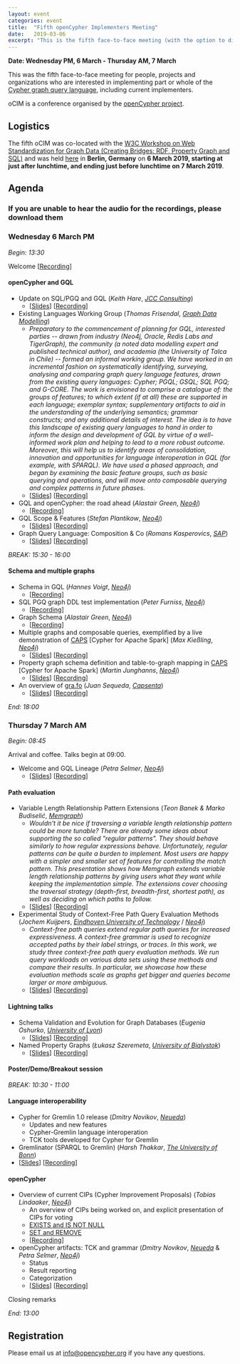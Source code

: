 ```yaml
---
layout: event
categories: event
title:  "Fifth openCypher Implementers Meeting"
date:   2019-03-06
excerpt: "This is the fifth face-to-face meeting (with the option to dial in remotely) for people, projects and organizations interested in participating in the openCypher project."
---
```

**Date: Wednesday PM, 6 March - Thursday AM, 7 March**

This was the fifth face-to-face meeting for people, projects and organizations who are interested in implementing part or whole of the [Cypher graph query language](https://neo4j.com/developer/cypher/), including current implementers.

oCIM is a conference organised by the [openCypher project](http://www.opencypher.org).

## Logistics

The fifth oCIM was co-located with the [W3C Workshop on Web Standardization for Graph Data (Creating Bridges: RDF, Property Graph and SQL)](https://www.w3.org/Data/events/data-ws-2019/index.html) and was held [here](https://www.w3.org/Data/events/data-ws-2019/cfp.html#location) in **Berlin, Germany** on **6 March 2019, starting at just after lunchtime, and ending just before lunchtime on 7 March 2019**.

## Agenda

### If you are unable to hear the audio for the recordings, please **download** them

### Wednesday 6 March PM

*Begin: 13:30* 

Welcome [[Recording](https://s3.amazonaws.com/artifacts.opencypher.org/website/ocim5/videos/oCIM5-day1-0+Petra+Selmer+-+Intro+and+Agenda+(2min).mp4)]

#### openCypher and GQL

* Update on SQL/PGQ and GQL (_Keith Hare_, [_JCC Consulting_](http://www.jcc.com/))
   * [[Slides](https://s3.amazonaws.com/artifacts.opencypher.org/website/ocim5/slides/ocim5+-+SQL+and+GQL+Status+2019-03-06.pdf)] [[Recording](https://s3.amazonaws.com/artifacts.opencypher.org/website/ocim5/videos/oCIM5-day1-1+Keith+Hare+-+Update+on+SQL-PGQ+and+GQL+(12min).mp4)]
* Existing Languages Working Group (_Thomas Frisendal_, [_Graph Data Modelling_](http://graphdatamodeling.com/))
   * _Preparatory to the commencement of planning for GQL, interested parties -- drawn from industry (Neo4j, Oracle, Redis Labs and TigerGraph), the community (a noted data modelling expert and published technical author), and academia (the University of Talca in Chile) -- formed an informal working group. 
     We have worked in an incremental fashion on systematically identifying, surveying, analysing and comparing graph query language features, drawn from the existing query languages: Cypher; PGQL; GSQL; SQL PGQ; and G-CORE. 
     The work is envisioned to comprise a catalogue of: the groups of features; to which extent (if at all) these are supported in each language; exemplar syntax; supplementary artifacts to aid in the understanding of the underlying semantics; grammar constructs; and any additional details of interest. 
     The idea is to have this landscape of existing query languages to hand in order to inform the design and development of GQL by virtue of a well-informed work plan and helping to lead to a more robust outcome. 
     Moreover, this will help us to identify areas of consolidation, innovation and opportunities for language interoperation in GQL (for example, with SPARQL). 
     We have used a phased approach, and began by examining the basic feature groups, such as basic querying and operations, and will move onto composable querying and complex patterns in future phases._
   * [[Slides](https://s3.amazonaws.com/artifacts.opencypher.org/website/ocim5/slides/ocim5+-+ELWG-20190228-TF.pdf)] [[Recording](https://s3.amazonaws.com/artifacts.opencypher.org/website/ocim5/videos/oCIM5-day1-2+Thomas+Frisendal+-+Existing+Languages+(22min).mp4)]
* GQL and openCypher: the road ahead (_Alastair Green_, [_Neo4j_](https://neo4j.com/))
   * [[Recording](https://s3.amazonaws.com/artifacts.opencypher.org/website/ocim5/videos/oCIM5-day1-3+Alastair+Green+-+GQL+and+openCypher+(21min).mp4)]
* GQL Scope & Features (_Stefan Plantikow_, [_Neo4j_](https://neo4j.com/))
   * [[Slides](https://s3.amazonaws.com/artifacts.opencypher.org/website/ocim5/slides/ocim5-GQL-Scope-and-Features-Digest.pdf)] [[Recording](https://s3.amazonaws.com/artifacts.opencypher.org/website/ocim5/videos/oCIM5-day1-4+Stefan+Plantikow+-+GQL+Scope+and+Features+(33min).mp4)] 
* Graph Query Language: Composition & Co (_Romans Kasperovics_, [_SAP_](https://www.sap.com/index.html))
   * [[Slides](https://s3.amazonaws.com/artifacts.opencypher.org/website/ocim5/slides/ocim5-kasperovics_lightning_talk.pdf)] [[Recording](https://s3.amazonaws.com/artifacts.opencypher.org/website/ocim5/videos/oCIM5-day1-5+Romans+Kasperovics+-+Property+Graph+Query+Language+(27min).mp4)]

*BREAK: 15:30 - 16:00*

#### Schema and multiple graphs

* Schema in GQL (_Hannes Voigt_, [_Neo4j_](https://neo4j.com/))
  * [[Recording](https://s3.amazonaws.com/artifacts.opencypher.org/website/ocim5/videos/oCIM5-day1-6+Hannes+Voigt+-+Schema+in+GQL+(23min).mp4)]
* SQL PGQ graph DDL test implementation (_Peter Furniss_, [_Neo4j_](https://neo4j.com/))
  * [[Recording](https://s3.amazonaws.com/artifacts.opencypher.org/website/ocim5/videos/oCIM5-day1-7+Peter+Furniss+-+SQLPGQ+graph+DDL+test+implementation+(4min).mp4)]
* Graph Schema (_Alastair Green_, [_Neo4j_](https://neo4j.com/))
  * [[Recording](https://s3.amazonaws.com/artifacts.opencypher.org/website/ocim5/videos/oCIM5-day1-8+Alastair+Green+-+Graph+Schema+and+Schema+graphy+(3min).mp4)]
* Multiple graphs and composable queries, exemplified by a live demonstration of [CAPS](https://github.com/opencypher/cypher-for-apache-spark) [Cypher for Apache Spark] (_Max Kießling_, [_Neo4j_](https://neo4j.com/))
   * [[Slides](https://s3.amazonaws.com/artifacts.opencypher.org/website/ocim5/slides/ocim5+-+CAPS+%2B+GraphDDL.pdf)] [[Recording](https://s3.amazonaws.com/artifacts.opencypher.org/website/ocim5/videos/oCIM5-day1-9+Max+Kiessling+-+Multiple+graphs+and+composable+queries+in+CAPS+(32min).mp4)] 
* Property graph schema definition and table-to-graph mapping in [CAPS](https://github.com/opencypher/cypher-for-apache-spark) [Cypher for Apache Spark] (_Martin Junghanns_, [_Neo4j_](https://neo4j.com/))
   * [[Slides](https://s3.amazonaws.com/artifacts.opencypher.org/website/ocim5/slides/ocim5+-+CAPS+%2B+GraphDDL.pdf)] [[Recording](https://s3.amazonaws.com/artifacts.opencypher.org/website/ocim5/videos/oCIM5-day1-10+Martin+Junghanns+-+Property+graph+schema+definition+and+table-to-graph+mapping+in+CAPS+(17min).mp4)] 
* An overview of [gra.fo](http://gra.fo/) (_Juan Sequeda_, [_Capsenta_](https://capsenta.com/))
   * [[Slides](https://s3.amazonaws.com/artifacts.opencypher.org/website/ocim5/slides/ocim5+-+An+Introduction+to+Gra.fo+-+openCypher+Meeting.pdf)] [[Recording](https://s3.amazonaws.com/artifacts.opencypher.org/website/ocim5/videos/oCIM5-day1-11+Juan+Sequeda+-+An+overview+of+gra-fo+(13min).mp4)]

*End: 18:00*

### Thursday 7 March AM

*Begin: 08:45*

Arrival and coffee. Talks begin at 09:00.

* Welcome and GQL Lineage (_Petra Selmer_, [_Neo4j_](https://neo4j.com/))
   * [[Slides](https://s3.amazonaws.com/artifacts.opencypher.org/website/ocim5/slides/ocim5+-+Graph+Query+Language+Lineage.pdf)] [[Recording](https://s3.amazonaws.com/artifacts.opencypher.org/website/ocim5/videos/oCIM5-day2-1+Petra+Selmer+-+Agenda+and+Language+Landscape+(4min).mp4)]


#### Path evaluation

* Variable Length Relationship Pattern Extensions (_Teon Banek & Marko Budiselić_, [_Memgraph_](https://memgraph.com/))
   * _Wouldn't it be nice if traversing a variable length relationship pattern could be more tunable? There are already some ideas about supporting the so called "regular patterns". They should behave similarly to how regular expressions behave. Unfortunately, regular patterns can be quite a burden to implement. Most users are happy with a simpler and smaller set of features for controlling the match pattern. This presentation shows how Memgraph extends variable length relationship patterns by giving users what they want while keeping the implementation simple. The extensions cover choosing the traversal strategy (depth-first, breadth-first, shortest path), as well as deciding on which paths to follow._
   * [[Slides](https://s3.amazonaws.com/artifacts.opencypher.org/website/ocim5/slides/ocim5-var-exp-teon-banek.pdf)] [[Recording](https://s3.amazonaws.com/artifacts.opencypher.org/website/ocim5/videos/oCIM5-day2-2+Teon+Banek+-+Variable+Length+Relationship+Pattern+Extensions+(17min).mp4)]
* Experimental Study of Context-Free Path Query Evaluation Methods (_Jochem Kuijpers_, [_Eindhoven University of Technology_](https://www.tue.nl/en/) / [_Neo4j_](https://neo4j.com/))
   * _Context-free path queries extend regular path queries for increased expressiveness. A context-free grammar is used to recognize accepted paths by their label strings, or traces. In this work, we study three context-free path query evaluation methods. We run query workloads on various data sets using these methods and compare their results. In particular, we showcase how these evaluation methods scale as graphs get bigger and queries become larger or more ambiguous._
   * [[Slides](https://s3.amazonaws.com/artifacts.opencypher.org/website/ocim5/slides/ocim5+-+Experimental+Study+of+Context-Free+Path+Query+Evaluation+Methods.pdf)] [[Recording](https://s3.amazonaws.com/artifacts.opencypher.org/website/ocim5/videos/oCIM5-day2-3+Jochem+Kuijpers+-+Experimental+Study+of+Context-Free+Path+Query+Evaluation+Methods+(20min).mp4)]

#### Lightning talks

* Schema Validation and Evolution for Graph Databases (_Eugenia Oshurko_, [_University of Lyon_](http://www.ens-lyon.fr/LIP/))
   * [[Slides](https://s3.amazonaws.com/artifacts.opencypher.org/website/ocim5/slides/ocim5+-+Schema_validation_OpenCypher.pdf)] [[Recording](https://s3.amazonaws.com/artifacts.opencypher.org/website/ocim5/videos/oCIM5-day2-4+Eugenia+Oshurko+-+Schema+validation+and+evolution+for+PGs+(12min).mp4)]
* Named Property Graphs (_Łukasz Szeremeta_, [_University of Bialystok_](http://www.uwb.edu.pl/home))
   * [[Slides](https://s3.amazonaws.com/artifacts.opencypher.org/website/ocim5/slides/ocim5+-+Named+property+graphs+W3C+Workshop+on+Web+Standardization+for+Graph+Data+%26+openCypher+meeting.pdf)] [[Recording](https://s3.amazonaws.com/artifacts.opencypher.org/website/ocim5/videos/oCIM5-day2-5+Lukasz+Szeremeta+-+Named+property+graphs+(9min).mp4)]

#### Poster/Demo/Breakout session

*BREAK: 10:30 - 11:00*

#### Language  interoperability

* Cypher for Gremlin 1.0 release (_Dmitry Novikov_, [_Neueda_](https://www.neueda.com/))
   * Updates and new features 
   * Cypher-Gremlin language interoperation
   * TCK tools developed for Cypher for Gremlin
* Gremlinator (SPARQL to Gremlin) (_Harsh Thakkar_, [_The University of Bonn_](https://www.uni-bonn.de/the-university))
* [[Slides](https://s3.amazonaws.com/artifacts.opencypher.org/website/ocim5/slides/ocim5+-+Graph+Query+Language+Interoperation+Gremlin-SPARQL-Cypher.pdf)] [[Recording](https://s3.amazonaws.com/artifacts.opencypher.org/website/ocim5/videos/oCIM5-day2-6+Dmitry+Novikov+and+Harsh+Thakkar+-+Graph+Query+Language+Interoperation+(43min).mp4)]

#### openCypher

* Overview of current CIPs (Cypher Improvement Proposals) (_Tobias Lindaaker_, [_Neo4j_](https://neo4j.com/)) 
   * An overview of CIPs being worked on, and explicit presentation of CIPs for voting
   * [EXISTS and IS NOT NULL](https://github.com/opencypher/openCypher/pull/334)
   * [SET and REMOVE](https://github.com/opencypher/openCypher/pull/347)
   * [[Recording](https://s3.amazonaws.com/artifacts.opencypher.org/website/ocim5/videos/oCIM5-day2-7+Tobias+Lindaaker+-+Cypher+Improvement+Proposals+(25min).mp4)]
* openCypher artifacts: TCK and grammar (_Dmitry Novikov_, [_Neueda_](https://www.neueda.com/) & _Petra Selmer_, [_Neo4j_](https://neo4j.com/))
   * Status 
   * Result reporting 
   * Categorization
   * [[Slides](https://s3.amazonaws.com/artifacts.opencypher.org/website/ocim5/slides/ocim5+-+TCK+Reporting.pdf)] [[Recording](https://s3.amazonaws.com/artifacts.opencypher.org/website/ocim5/videos/oCIM5-day2-8+Petra+Selmer+and+Dmitry+Novikov+-+TCK+Categorization+and+Reporting+(22min).mp4)] 


Closing remarks

*End: 13:00*


## Registration

Please email us at [info@opencypher.org](mailto:<info@opencypher.org>) if you have any questions. 